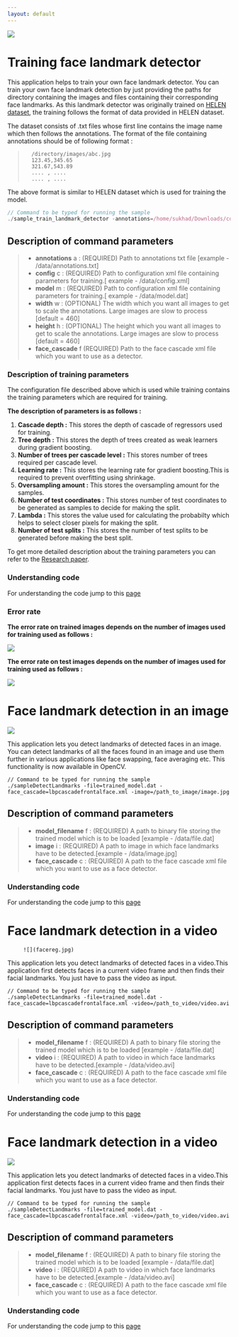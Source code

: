 ```yaml
---
layout: default
---
```


![](2.jpg)

# [](#header-1)Training face landmark detector

This application helps to train your own face landmark detector. You can train your own face landmark detection by just providing the paths for
directory containing the images and files containing their corresponding face landmarks. As this landmark detector was originally trained on
[HELEN dataset](http://www.ifp.illinois.edu/~vuongle2/helen/), the training follows the format of data provided in HELEN dataset.

The dataset consists of .txt files whose first line contains the image name which then follows the annotations.
The format of the file containing annotations should be of following format :
       
>       /directory/images/abc.jpg
>       123.45,345.65
>       321.67,543.89
>       .... , ....
>       .... , ....
       
The above format is similar to HELEN dataset which is used for training the model.

```js
// Command to be typed for running the sample
./sample_train_landmark_detector -annotations=/home/sukhad/Downloads/code/trainset/ -config=config.xml -face_cascade=lbpcascadefrontalface.xml -model=trained_model.dat -width=460 -height=460
```

## [](#header-2)Description of command parameters

> * **annotations** a : (REQUIRED) Path to annotations txt file [example - /data/annotations.txt]
> * **config** c : (REQUIRED) Path to configuration xml file containing parameters for training.[ example - /data/config.xml]
> * **model** m :  (REQUIRED) Path to configuration xml file containing parameters for training.[ example - /data/model.dat]
> * **width** w : (OPTIONAL)  The width which you want all images to get to scale the annotations. Large images are slow to process [default = 460]
> * **height** h : (OPTIONAL) The height which you want all images to get to scale the annotations. Large images are slow to process [default = 460]
> * **face_cascade** f (REQUIRED) Path to the face cascade xml file which you want to use as a detector.

### [](#header-2)Description of training parameters

The configuration file described above which is used while training contains the training parameters which are required for training.

**The description of parameters is as follows :**

1. **Cascade depth :** This stores the depth of cascade of regressors used for training.
2. **Tree depth :** This stores the depth of trees created as weak learners during gradient boosting.
3. **Number of trees per cascade level :** This stores number of trees required per cascade level.
4. **Learning rate :** This stores the learning rate for gradient boosting.This is required to prevent overfitting using shrinkage.
5. **Oversampling amount :** This stores the oversampling amount for the samples.
6. **Number of test coordinates :** This stores number of test coordinates to be generated as samples to decide for making the split.
7. **Lambda :** This stores the value used for calculating the probabilty which helps to select closer pixels for making the split.
8. **Number of test splits :** This stores the number of test splits to be generated before making the best split.


To get more detailed description about the training parameters you can refer to the [Research paper](https://pdfs.semanticscholar.org/d78b/6a5b0dcaa81b1faea5fb0000045a62513567.pdf).

### [](#header-2)Understanding code

For understanding the code jump to this [page](another-page)

### [](#header-2)Error rate

**The error rate on trained images depends on the number of images used for training used as follows :**

![](train.png)

**The error rate on test images depends on the number of images used for training used as follows :**

![](test.png)

# [](#header-1)Face landmark detection in an image

![](facereg.jpg)

This application lets you detect landmarks of detected faces in an image. You can detect landmarks of all the faces found in an image and use them further in various applications like face swapping, face averaging etc.
This functionality is now available in OpenCV.

```
// Command to be typed for running the sample
./sampleDetectLandmarks -file=trained_model.dat -face_cascade=lbpcascadefrontalface.xml -image=/path_to_image/image.jpg
```
## [](#header-2)Description of command parameters

> * **model_filename** f : (REQUIRED) A path to binary file storing the trained model which is to be loaded [example - /data/file.dat]
> * **image** i : (REQUIRED) A path to image in which face landmarks have to be detected.[example - /data/image.jpg]
> * **face_cascade** c : (REQUIRED) A path to the face cascade xml file which you want to use as a face detector.

### [](#header-2)Understanding code

For understanding the code jump to this [page](another-page1)

# [](#header-1)Face landmark detection in a video

         ![](facereg.jpg)

This application lets you detect landmarks of detected faces in a video.This application first detects faces in a current video frame and then finds their facial landmarks. You just have to pass the video as input.	

```
// Command to be typed for running the sample
./sampleDetectLandmarks -file=trained_model.dat -face_cascade=lbpcascadefrontalface.xml -video=/path_to_video/video.avi
```
## [](#header-2)Description of command parameters

> * **model_filename** f : (REQUIRED) A path to binary file storing the trained model which is to be loaded [example - /data/file.dat]
> * **video** i : (REQUIRED) A path to video in which face landmarks have to be detected.[example - /data/video.avi]
> * **face_cascade** c : (REQUIRED) A path to the face cascade xml file which you want to use as a face detector.

### [](#header-2)Understanding code

For understanding the code jump to this [page](another-page2)

# [](#header-1)Face landmark detection in a video

![](facereg.jpg)

This application lets you detect landmarks of detected faces in a video.This application first detects faces in a current video frame and then finds their facial landmarks. You just have to pass the video as input.	

```
// Command to be typed for running the sample
./sampleDetectLandmarks -file=trained_model.dat -face_cascade=lbpcascadefrontalface.xml -video=/path_to_video/video.avi
```
## [](#header-2)Description of command parameters

> * **model_filename** f : (REQUIRED) A path to binary file storing the trained model which is to be loaded [example - /data/file.dat]
> * **video** i : (REQUIRED) A path to video in which face landmarks have to be detected.[example - /data/video.avi]
> * **face_cascade** c : (REQUIRED) A path to the face cascade xml file which you want to use as a face detector.

### [](#header-2)Understanding code

For understanding the code jump to this [page](another-page2)

